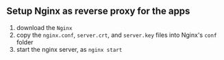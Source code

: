 
## Setup Nginx as reverse proxy for the apps

1. download the `Nginx`
2. copy the `nginx.conf`, `server.crt`, and  `server.key` files into
   Nginx's `conf` folder
3. start the nginx server, as
   `nginx start`
